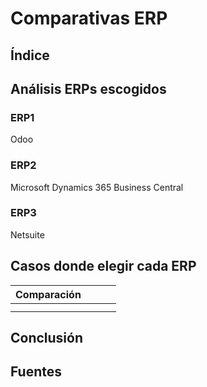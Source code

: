 # Comparativas ERP
## Índice

## Análisis ERPs escogidos
### ERP1
Odoo
### ERP2
Microsoft Dynamics 365 Business Central
### ERP3
Netsuite

## Casos donde elegir cada ERP


| Comparación |     |     |     |
| ----------- | --- | --- | --- |
|             |     |     |     |
|             |     |     |     |
## Conclusión

## Fuentes
